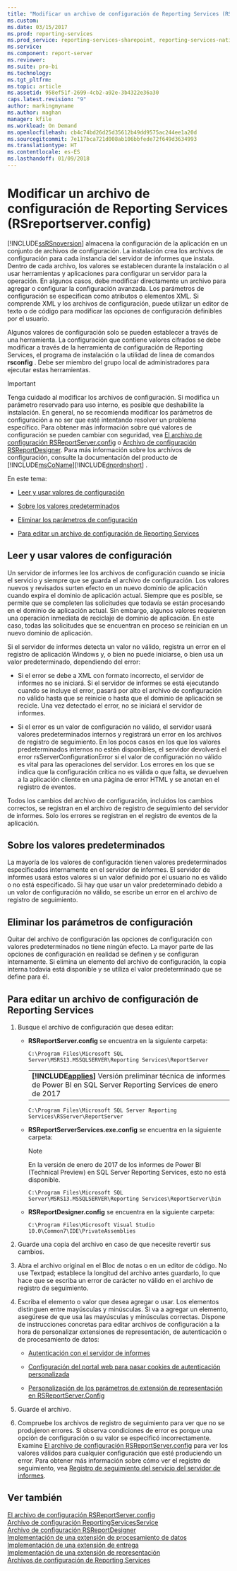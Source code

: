 ```yaml
---
title: "Modificar un archivo de configuración de Reporting Services (RSreportserver.config) | Microsoft Docs"
ms.custom: 
ms.date: 03/15/2017
ms.prod: reporting-services
ms.prod_service: reporting-services-sharepoint, reporting-services-native
ms.service: 
ms.component: report-server
ms.reviewer: 
ms.suite: pro-bi
ms.technology: 
ms.tgt_pltfrm: 
ms.topic: article
ms.assetid: 958ef51f-2699-4cb2-a92e-3b4322e36a30
caps.latest.revision: "9"
author: markingmyname
ms.author: maghan
manager: kfile
ms.workload: On Demand
ms.openlocfilehash: cb4c74bd26d25d35612b49dd9575ac244ee1a20d
ms.sourcegitcommit: 7e117bca721d008ab106bbfede72f649d3634993
ms.translationtype: HT
ms.contentlocale: es-ES
ms.lasthandoff: 01/09/2018
---
```

# <a name="modify-a-reporting-services-configuration-file-rsreportserverconfig"></a>Modificar un archivo de configuración de Reporting Services (RSreportserver.config)
  [!INCLUDE[ssRSnoversion](../../includes/ssrsnoversion-md.md)] almacena la configuración de la aplicación en un conjunto de archivos de configuración. La instalación crea los archivos de configuración para cada instancia del servidor de informes que instala. Dentro de cada archivo, los valores se establecen durante la instalación o al usar herramientas y aplicaciones para configurar un servidor para la operación. En algunos casos, debe modificar directamente un archivo para agregar o configurar la configuración avanzada. Los parámetros de configuración se especifican como atributos o elementos XML. Si comprende XML y los archivos de configuración, puede utilizar un editor de texto o de código para modificar las opciones de configuración definibles por el usuario.  
  
 Algunos valores de configuración solo se pueden establecer a través de una herramienta. La configuración que contiene valores cifrados se debe modificar a través de la herramienta de configuración de Reporting Services, el programa de instalación o la utilidad de línea de comandos **rsconfig** . Debe ser miembro del grupo local de administradores para ejecutar estas herramientas.  
  
> [!IMPORTANT]  
>  Tenga cuidado al modificar los archivos de configuración. Si modifica un parámetro reservado para uso interno, es posible que deshabilite la instalación. En general, no se recomienda modificar los parámetros de configuración a no ser que esté intentando resolver un problema específico. Para obtener más información sobre qué valores de configuración se pueden cambiar con seguridad, vea [El archivo de configuración RSReportServer.config](../../reporting-services/report-server/rsreportserver-config-configuration-file.md) o [Archivo de configuración RSReportDesigner](../../reporting-services/report-server/rsreportdesigner-configuration-file.md). Para más información sobre los archivos de configuración, consulte la documentación del producto de [!INCLUDE[msCoName](../../includes/msconame-md.md)][!INCLUDE[dnprdnshort](../../includes/dnprdnshort-md.md)] .  
  
 En este tema:  
  
-   [Leer y usar valores de configuración](#bkmk_read_values)  
  
-   [Sobre los valores predeterminados](#bkmk_default_values)  
  
-   [Eliminar los parámetros de configuración](#bkmk_delete_config_settings)  
  
-   [Para editar un archivo de configuración de Reporting Services](#bkmk_edit_configuation_file)  
  
##  <a name="bkmk_read_values"></a> Leer y usar valores de configuración  
 Un servidor de informes lee los archivos de configuración cuando se inicia el servicio y siempre que se guarda el archivo de configuración. Los valores nuevos y revisados surten efecto en un nuevo dominio de aplicación cuando expira el dominio de aplicación actual. Siempre que es posible, se permite que se completen las solicitudes que todavía se están procesando en el dominio de aplicación actual. Sin embargo, algunos valores requieren una operación inmediata de reciclaje de dominio de aplicación. En este caso, todas las solicitudes que se encuentran en proceso se reinician en un nuevo dominio de aplicación.  
  
 Si el servidor de informes detecta un valor no válido, registra un error en el registro de aplicación Windows y, o bien no puede iniciarse, o bien usa un valor predeterminado, dependiendo del error:  
  
-   Si el error se debe a XML con formato incorrecto, el servidor de informes no se iniciará. Si el servidor de informes se está ejecutando cuando se incluye el error, pasará por alto el archivo de configuración no válido hasta que se reinicie o hasta que el dominio de aplicación se recicle. Una vez detectado el error, no se iniciará el servidor de informes.  
  
-   Si el error es un valor de configuración no válido, el servidor usará valores predeterminados internos y registrará un error en los archivos de registro de seguimiento. En los pocos casos en los que los valores predeterminados internos no estén disponibles, el servidor devolverá el error rsServerConfigurationError si el valor de configuración no válido es vital para las operaciones del servidor. Los errores en los que se indica que la configuración crítica no es válida o que falta, se devuelven a la aplicación cliente en una página de error HTML y se anotan en el registro de eventos.  
  
 Todos los cambios del archivo de configuración, incluidos los cambios correctos, se registran en el archivo de registro de seguimiento del servidor de informes. Solo los errores se registran en el registro de eventos de la aplicación.  
  
##  <a name="bkmk_default_values"></a> Sobre los valores predeterminados  
 La mayoría de los valores de configuración tienen valores predeterminados especificados internamente en el servidor de informes. El servidor de informes usará estos valores si un valor definido por el usuario no es válido o no está especificado. Si hay que usar un valor predeterminado debido a un valor de configuración no válido, se escribe un error en el archivo de registro de seguimiento.  
  
##  <a name="bkmk_delete_config_settings"></a> Eliminar los parámetros de configuración  
 Quitar del archivo de configuración las opciones de configuración con valores predeterminados no tiene ningún efecto. La mayor parte de las opciones de configuración en realidad se definen y se configuran internamente. Si elimina un elemento del archivo de configuración, la copia interna todavía está disponible y se utiliza el valor predeterminado que se define para él.  
  
##  <a name="bkmk_edit_configuation_file"></a> Para editar un archivo de configuración de Reporting Services  
  
1.  Busque el archivo de configuración que desea editar:  
  
    -   **RSReportServer.config** se encuentra en la siguiente carpeta:  
  
        ```  
        C:\Program Files\Microsoft SQL Server\MSRS13.MSSQLSERVER\Reporting Services\ReportServer  
        ```  
        
        ||  
        |-|  
        |**[!INCLUDE[applies](../../includes/applies-md.md)]**  Versión preliminar técnica de informes de Power BI en SQL Server Reporting Services de enero de 2017|
        
        ```  
        C:\Program Files\Microsoft SQL Server Reporting Services\RSServer\ReportServer
        ```
  
    -   **RSReportServerServices.exe.config** se encuentra en la siguiente carpeta:  
    
        > [!NOTE] 
        > En la versión de enero de 2017 de los informes de Power BI (Technical Preview) en SQL Server Reporting Services, esto no está disponible.
  
        ```  
        C:\Program Files\Microsoft SQL Server\MSRS13.MSSQLSERVER\Reporting Services\ReportServer\bin  
        ```  
  
    -   **RSReportDesigner.config** se encuentra en la siguiente carpeta:  
  
        ```  
        C:\Program Files\Microsoft Visual Studio 10.0\Common7\IDE\PrivateAssemblies  
        ```  
  
2.  Guarde una copia del archivo en caso de que necesite revertir sus cambios.  
  
3.  Abra el archivo original en el Bloc de notas o en un editor de código. No use Textpad; establece la longitud del archivo antes guardarlo, lo que hace que se escriba un error de carácter no válido en el archivo de registro de seguimiento.  
  
4.  Escriba el elemento o valor que desea agregar o usar. Los elementos distinguen entre mayúsculas y minúsculas. Si va a agregar un elemento, asegúrese de que usa las mayúsculas y minúsculas correctas. Dispone de instrucciones concretas para editar archivos de configuración a la hora de personalizar extensiones de representación, de autenticación o de procesamiento de datos:  
  
    -   [Autenticación con el servidor de informes](../../reporting-services/security/authentication-with-the-report-server.md)  
  
    -   [Configuración del portal web para pasar cookies de autenticación personalizada](../../reporting-services/security/configure-the-web-portal-to-pass-custom-authentication-cookies.md)
  
    -   [Personalización de los parámetros de extensión de representación en RSReportServer.Config](../../reporting-services/customize-rendering-extension-parameters-in-rsreportserver-config.md)  
  
5.  Guarde el archivo.  
  
6.  Compruebe los archivos de registro de seguimiento para ver que no se produjeron errores. Si observa condiciones de error es porque una opción de configuración o su valor se especificó incorrectamente. Examine [El archivo de configuración RSReportServer.config](../../reporting-services/report-server/rsreportserver-config-configuration-file.md) para ver los valores válidos para cualquier configuración que esté produciendo un error. Para obtener más información sobre cómo ver el registro de seguimiento, vea [Registro de seguimiento del servicio del servidor de informes](../../reporting-services/report-server/report-server-service-trace-log.md).  
  
## <a name="see-also"></a>Ver también  
 [El archivo de configuración RSReportServer.config](../../reporting-services/report-server/rsreportserver-config-configuration-file.md)   
 [Archivo de configuración ReportingServicesService](../../reporting-services/report-server/reportingservicesservice-configuration-file.md)   
 [Archivo de configuración RSReportDesigner](../../reporting-services/report-server/rsreportdesigner-configuration-file.md)   
 [Implementación de una extensión de procesamiento de datos](../../reporting-services/extensions/data-processing/deploying-a-data-processing-extension.md)   
 [Implementación de una extensión de entrega](../../reporting-services/extensions/delivery-extension/deploying-a-delivery-extension.md)   
 [Implementación de una extensión de representación](../../reporting-services/extensions/rendering-extension/deploying-a-rendering-extension.md)   
 [Archivos de configuración de Reporting Services](../../reporting-services/report-server/reporting-services-configuration-files.md)  
  
  
